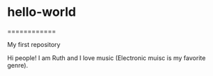 # hello-world
============

My first repository

Hi people!
I am Ruth and I love music (Electronic muisc is my favorite genre).
